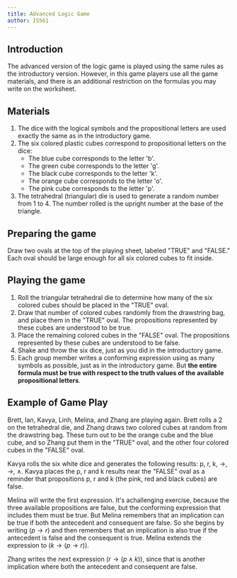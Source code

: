 ```yaml
---
title: Advanced Logic Game
author: IS561
---
```


Introduction
------------

The advanced version of the logic game is played using the same rules
as the introductory version. However, in this game players use all the
game materials, and there is an additional restriction on the formulas
you may write on the worksheet.

Materials
---------

1. The dice with the logical symbols and the propositional letters are
   used exactly the same as in the introductory game.
2. The six colored plastic cubes correspond to propositional letters
   on the dice:
    - The blue cube corresponds to the letter 'b'.
    - The green cube corresponds to the letter 'g'.
    - The black cube corresponds to the letter 'k'.
    - The orange cube corresponds to the letter 'o'.
    - The pink cube corresponds to the letter 'p'.
3. The tetrahedral (triangular) die is used to generate a random
   number from 1 to 4. The number rolled is the upright number at the
   base of the triangle.


Preparing the game
------------------

Draw two ovals at the top of the playing sheet, labeled "TRUE" and
"FALSE." Each oval should be large enough for all six colored cubes to
fit inside.


Playing the game
----------------

1. Roll the triangular tetrahedral die to determine how many of the six colored cubes should be placed in the "TRUE" oval.
2. Draw that number of colored cubes randomly from the drawstring bag, and place them in the "TRUE" oval. The propositions represented
   by these cubes are understood to be true.
3. Place the remaining colored cubes in the "FALSE" oval. The propositions represented by these cubes are understood to be false.
4. Shake and throw the six dice, just as you did in the introductory game.
5. Each group member writes a conforming expression using as many symbols as possible, just as in the introductory game. But
   **the entire formula must be true with respect to the truth values of the available propositional letters**. 


Example of Game Play
--------------------

Brett, Ian, Kavya, Linh, Melina, and Zhang are playing again.  Brett
rolls a 2 on the tetrahedral die, and Zhang draws two colored cubes at
random from the drawstring bag.  These turn out to be the orange cube
and the blue cube, and so Zhang put them in the "TRUE" oval, and the
other four colored cubes in the "FALSE" oval.


Kavya rolls the six white dice and generates the following results: p,
r, k, →, →, ∧. Kavya places the p, r and k results near the "FALSE"
oval as a reminder that propositions p, r and k (the pink, red and
black cubes) are false.

Melina will write the first expression. It's achallenging exercise,
because the three available propositions are false, but the conforming
expression that includes them must be true. But Melina remembers that
an implication can be true if both the antecedent and consequent are
false. So she begins by writing $(p \rightarrow r)$ and then remembers
that an implication is also true if the antecedent is false and the
consequent is true.  Melina extends the expression to
$(k \rightarrow (p \rightarrow r))$.

Zhang writes the next expression $(r \rightarrow (p \wedge k))$, since
that is another implication where both the antecedent and consequent
are false.


